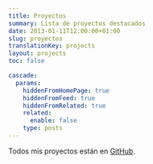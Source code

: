 ```yaml
---
title: Proyectos
summary: Lista de proyectos destacados
date: 2013-01-11T12:00:00+01:00
slug: proyectos
translationKey: projects
layout: projects
toc: false

cascade:
  params:
    hiddenFromHomePage: true
    hiddenFromFeed: true
    hiddenFromRelated: true
    related:
      enable: false
    type: posts
---
```


Todos mis proyectos están en [GitHub](https://github.com/alvr).
